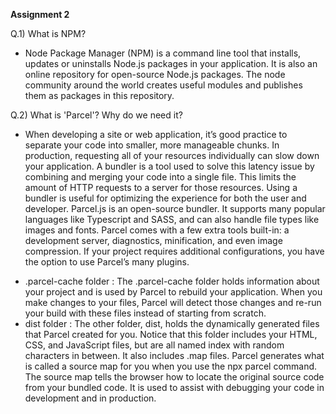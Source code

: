 **Assignment 2**

Q.1) What is NPM?
 - Node Package Manager (NPM) is a command line tool that installs, updates or uninstalls Node.js packages in your application. It is also an online repository for open-source Node.js packages. The node community around the world creates useful modules and publishes them as packages in this repository.

Q.2) What is 'Parcel'? Why do we need it?
- When developing a site or web application, it’s good practice to separate your code into smaller, more manageable chunks. In production, requesting all of your resources individually can slow down your application. A bundler is a tool used to solve this latency issue by combining and merging your code into a single file. This limits the amount of HTTP requests to a server for those resources. Using a bundler is useful for optimizing the experience for both the user and developer.
Parcel.js is an open-source bundler. It supports many popular languages like Typescript and SASS, and can also handle file types like images and fonts. Parcel comes with a few extra tools built-in: a development server, diagnostics, minification, and even image compression. If your project requires additional configurations, you have the option to use Parcel’s many plugins.
<ul>
<li>.parcel-cache folder : The .parcel-cache folder holds information about your project and is used by Parcel to rebuild your application. When you make changes to your files, Parcel will detect those changes and re-run your build with these files instead of starting from scratch.
</li>
<li>
dist folder : The other folder, dist, holds the dynamically generated files that Parcel created for you. Notice that this folder includes your HTML, CSS, and JavaScript files, but are all named index with random characters in between. It also includes .map files. Parcel generates what is called a source map for you when you use the npx parcel command. The source map tells the browser how to locate the original source code from your bundled code. It is used to assist with debugging your code in development and in production.
</li>
</ul>